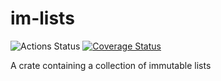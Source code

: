 # im-lists

![Actions Status](https://github.com/mattwparas/im-lists/workflows/Build/badge.svg) [![Coverage Status](https://coveralls.io/repos/github/mattwparas/im-lists/badge.svg?branch=master)](https://coveralls.io/github/mattwparas/im-lists?branch=master)

A crate containing a collection of immutable lists